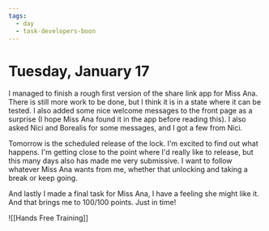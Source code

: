 ```yaml
---
tags:
  - day
  - task-developers-boon
---
```


# Tuesday, January 17
I managed to finish a rough first version of the share link app for Miss Ana. There is still more work to be done, but I think it is in a state where it can be tested. I also added some nice welcome messages to the front page as a surprise (I hope Miss Ana found it in the app before reading this). I also asked Nici and Borealis for some messages, and I got a few from Nici.

Tomorrow is the scheduled release of the lock. I'm excited to find out what happens. I'm getting close to the point where I'd really like to release, but this many days also has made me very submissive. I want to follow whatever Miss Ana wants from me, whether that unlocking and taking a break or keep going. 

And lastly I made a final task for Miss Ana, I have a feeling she might like it. And that brings me to 100/100 points. Just in time! 

![[Hands Free Training]]